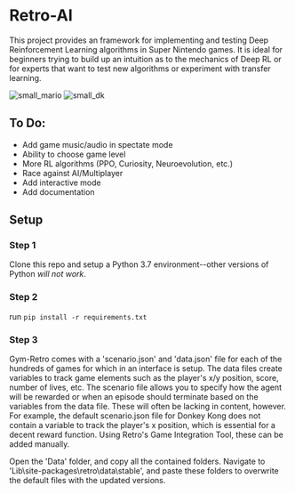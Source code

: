 # Retro-AI

This project provides an framework for implementing and testing Deep Reinforcement Learning algorithms in Super Nintendo games. It is ideal for beginners trying to build up an intuition as to the mechanics of Deep RL or for experts that want to test new algorithms or experiment with transfer learning. 

![small_mario](https://user-images.githubusercontent.com/55513603/120692158-020fc780-c46d-11eb-8205-cd834f1ece4e.png)
![small_dk](https://user-images.githubusercontent.com/55513603/120692160-020fc780-c46d-11eb-9d0f-64845703097b.png)



## To Do:
- Add game music/audio in spectate mode 
- Ability to choose game level
- More RL algorithms (PPO, Curiosity, Neuroevolution, etc.)
- Race against AI/Multiplayer
- Add interactive mode
- Add documentation

## Setup

### Step 1
Clone this repo and setup a Python 3.7 environment--other versions of Python *will not work*.


### Step 2
run ``` pip install -r requirements.txt ```

### Step 3 
Gym-Retro comes with a 'scenario.json' and 'data.json' file for each of the hundreds of games for which in an interface is setup. The data files create variables to track game elements such as the player's x/y position, score, number of lives, etc. The scenario file allows you to specify how the agent will be rewarded or when an episode should terminate based on the variables from the data file. These will often be lacking in content, however. For example, the default scenario.json file for Donkey Kong does not contain a variable to track the player's x position, which is essential for a decent reward function. Using Retro's Game Integration Tool, these can be added manually.

Open the 'Data' folder, and copy all the contained folders. Navigate to 'Lib\site-packages\retro\data\stable', and paste these folders to overwrite the default files with the updated versions.
